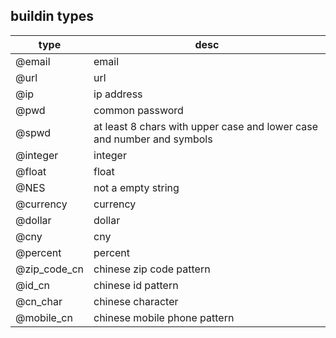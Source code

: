 ## buildin types

| type | desc |
|------|------|
| @email | email |
| @url | url |
| @ip | ip address |
| @pwd | common password |
| @spwd | at least 8 chars with upper case and lower case and number and symbols |
| @integer | integer |
| @float | float |
| @NES | not a empty string |
| @currency | currency |
| @dollar | dollar |
| @cny | cny |
| @percent | percent |
| @zip_code_cn | chinese zip code pattern |
| @id_cn | chinese id pattern |
| @cn_char | chinese character |
| @mobile_cn | chinese mobile phone pattern |
